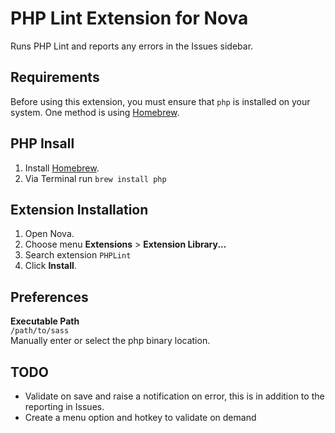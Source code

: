 # PHP Lint Extension for Nova

Runs PHP Lint and reports any errors in the Issues sidebar.

## Requirements

Before using this extension, you must ensure that `php` is installed on your system. One method is using [Homebrew](https://brew.sh).

## PHP Insall

1. Install [Homebrew](https://brew.sh).
2. Via Terminal run `brew install php`

## Extension Installation

1. Open Nova.
2. Choose menu **Extensions** > **Extension Library...**
3. Search extension `PHPLint`
5. Click **Install**.

## Preferences 
**Executable Path**<br/>
`/path/to/sass`<br/>
Manually enter or select the php binary location.

## TODO
- Validate on save and raise a notification on error, this is in addition to the reporting in Issues. 
- Create a menu option and hotkey to validate on demand